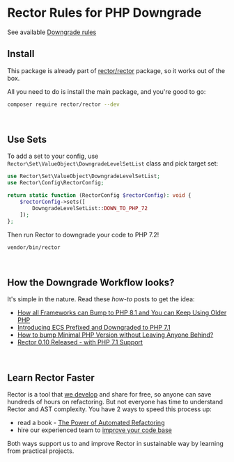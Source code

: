 # Rector Rules for PHP Downgrade

See available [Downgrade rules](/docs/rector_rules_overview.md)

## Install

This package is already part of [rector/rector](http://github.com/rectorphp/rector) package, so it works out of the box.

All you need to do is install the main package, and you're good to go:

```bash
composer require rector/rector --dev
```

<br>

## Use Sets

To add a set to your config, use `Rector\Set\ValueObject\DowngradeLevelSetList` class and pick target set:

```php
use Rector\Set\ValueObject\DowngradeLevelSetList;
use Rector\Config\RectorConfig;

return static function (RectorConfig $rectorConfig): void {
    $rectorConfig->sets([
        DowngradeLevelSetList::DOWN_TO_PHP_72
    ]);
};
```

Then run Rector to downgrade your code to PHP 7.2!

```bash
vendor/bin/rector
```

<br>

## How the Downgrade Workflow looks?

It's simple in the nature. Read these *how-to* posts to get the idea:

* [How all Frameworks can Bump to PHP 8.1 and You can Keep Using Older PHP](https://getrector.org/blog/how-all-frameworks-can-bump-to-php-81-and-you-can-use-older-php)
* [Introducing ECS Prefixed and Downgraded to PHP 7.1](https://tomasvotruba.com/blog/introducing-ecs-prefixed-and-downgraded-to-php-71/)
* [How to bump Minimal PHP Version without Leaving Anyone Behind?](https://getrector.org/blog/how-to-bump-minimal-version-without-leaving-anyone-behind)
* [Rector 0.10 Released - with PHP 7.1 Support](https://getrector.org/blog/2021/03/22/rector-010-released-with-php71-support)

<br>

## Learn Rector Faster

Rector is a tool that [we develop](https://getrector.org/) and share for free, so anyone can save hundreds of hours on refactoring. But not everyone has time to understand Rector and AST complexity. You have 2 ways to speed this process up:

* read a book - <a href="https://leanpub.com/rector-the-power-of-automated-refactoring">The Power of Automated Refactoring</a>
* hire our experienced team to <a href="https://getrector.org/contact">improve your code base</a>

Both ways support us to and improve Rector in sustainable way by learning from practical projects.
